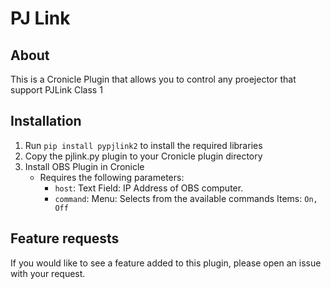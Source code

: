# PJ Link
## About
This is a Cronicle Plugin that allows you to control any proejector that support PJLink Class 1

## Installation
1. Run `pip install pypjlink2` to install the required libraries
2. Copy the pjlink.py plugin to your Cronicle plugin directory
3. Install OBS Plugin in Cronicle
   * Requires the following parameters:
      * `host`: Text Field: IP Address of OBS computer.
      * `command`: Menu: Selects from the available commands Items: `On, Off`

## Feature requests
If you would like to see a feature added to this plugin, please open an issue with your request.
